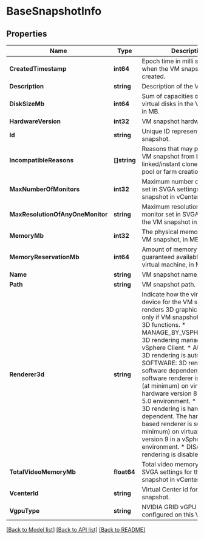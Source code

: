 # BaseSnapshotInfo

## Properties

Name | Type | Description | Notes
------------ | ------------- | ------------- | -------------
**CreatedTimestamp** | **int64** | Epoch time in milli seconds, when the VM snapshot was created. | [optional] 
**Description** | **string** | Description of the VM snapshot. | [optional] 
**DiskSizeMb** | **int64** | Sum of capacities of all the virtual disks in the VM snapshot, in MB. | [optional] 
**HardwareVersion** | **int32** | VM snapshot hardware version | [optional] 
**Id** | **string** | Unique ID representing the VM snapshot. | [optional] 
**IncompatibleReasons** | **[]string** | Reasons that may preclude this VM snapshot from being used in linked/instant clone desktop pool or farm creation. | [optional] 
**MaxNumberOfMonitors** | **int32** | Maximum number of monitors set in SVGA settings for the VM snapshot in vCenter. | [optional] 
**MaxResolutionOfAnyOneMonitor** | **string** | Maximum resolution of any one monitor set in SVGA settings for the VM snapshot in vCenter. | [optional] 
**MemoryMb** | **int32** | The physical memory size of VM snapshot, in MB | [optional] 
**MemoryReservationMb** | **int64** | Amount of memory that is guaranteed available to the virtual machine, in MB. | [optional] 
**Name** | **string** | VM snapshot name. | [optional] 
**Path** | **string** | VM snapshot path. | [optional] 
**Renderer3d** | **string** | Indicate how the virtual video device for the VM snapshot renders 3D graphics. Will be set only if VM snapshot supports 3D functions. * MANAGE_BY_VSPHERE_CLIENT: 3D rendering managed by vSphere Client. * AUTOMATIC: 3D rendering is automatic. * SOFTWARE: 3D rendering is software dependent. The software renderer is supported (at minimum) on virtual hardware version 8 in a vSphere 5.0 environment. * HARDWARE: 3D rendering is hardware dependent. The hardware-based renderer is supported (at minimum) on virtual hardware version 9 in a vSphere 5.1 environment. * DISABLED: 3D rendering is disabled. | [optional] 
**TotalVideoMemoryMb** | **float64** | Total video memory in MB set in SVGA settings for the VM snapshot in vCenter. | [optional] 
**VcenterId** | **string** | Virtual Center id for this VM snapshot. | [optional] 
**VgpuType** | **string** | NVIDIA GRID vGPU type configured on this VM snapshot. | [optional] 

[[Back to Model list]](../README.md#documentation-for-models) [[Back to API list]](../README.md#documentation-for-api-endpoints) [[Back to README]](../README.md)


